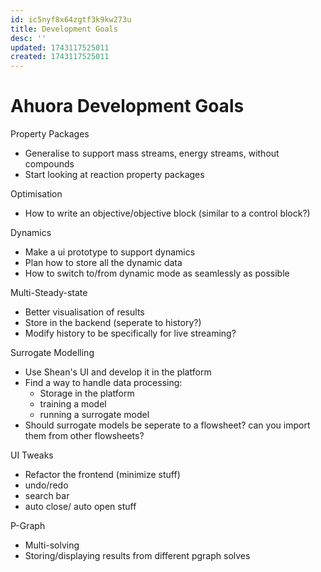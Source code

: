 ```yaml
---
id: ic5nyf8x64zgtf3k9kw273u
title: Development Goals
desc: ''
updated: 1743117525011
created: 1743117525011
---
```


# Ahuora Development Goals

Property Packages
- Generalise to support mass streams, energy streams, without compounds
- Start looking at reaction property packages

Optimisation
- How to write an objective/objective block (similar to a control block?)

Dynamics
- Make a ui prototype to support dynamics
- Plan how to store all the dynamic data
- How to switch to/from dynamic mode as seamlessly as possible

Multi-Steady-state
- Better visualisation of results
- Store in the backend (seperate to history?)
- Modify history to be specifically for live streaming?

Surrogate Modelling
- Use Shean's UI and develop it in the platform
- Find a way to handle data processing:
    - Storage in the platform
    - training a model
    - running a surrogate model
- Should surrogate models be seperate to a flowsheet? can you import them from other flowsheets?

UI Tweaks
- Refactor the frontend (minimize stuff)
- undo/redo
- search bar
- auto close/ auto open stuff

P-Graph
- Multi-solving
- Storing/displaying results from different pgraph solves
